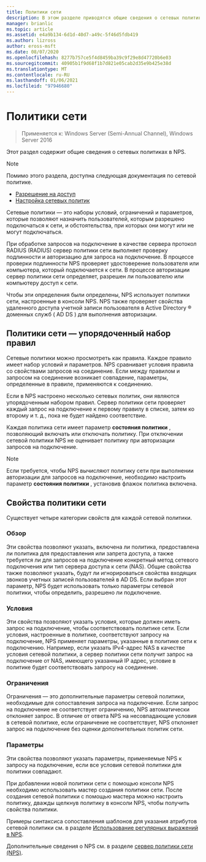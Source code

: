 ```yaml
---
title: Политики сети
description: В этом разделе приводятся общие сведения о сетевых политиках для сервера политики сети в Windows Server 2016, а также ссылки на дополнительные рекомендации по NPS.
manager: brianlic
ms.topic: article
ms.assetid: e4a9b134-6d1d-40d7-a49c-5f46d5fdb419
ms.author: lizross
author: eross-msft
ms.date: 08/07/2020
ms.openlocfilehash: 8277b757ce5f4d8459ba39c9f29e8d47720b6e03
ms.sourcegitcommit: 40905b1f9d68f1b7d821e05cab2d35e9b425e38d
ms.translationtype: MT
ms.contentlocale: ru-RU
ms.lasthandoff: 01/06/2021
ms.locfileid: "97946680"
---
```

# <a name="network-policies"></a>Политики сети

>Применяется к: Windows Server (Semi-Annual Channel), Windows Server 2016

Этот раздел содержит общие сведения о сетевых политиках в NPS.

>[!NOTE]
>Помимо этого раздела, доступна следующая документация по сетевой политике.
> - [Разрешение на доступ](nps-np-access.md)
> - [Настройка сетевых политик](nps-np-configure.md)

Сетевые политики — это наборы условий, ограничений и параметров, которые позволяют назначить пользователей, которым разрешено подключаться к сети, и обстоятельства, при которых они могут или не могут подключаться.

При обработке запросов на подключение в качестве сервера протокол RADIUS (RADIUS) сервер политики сети выполняет проверку подлинности и авторизацию для запроса на подключение. В процессе проверки подлинности NPS проверяет удостоверение пользователя или компьютера, который подключается к сети. В процессе авторизации сервер политики сети определяет, разрешен ли пользователю или компьютеру доступ к сети.

Чтобы эти определения были определены, NPS использует политики сети, настроенные в консоли NPS. NPS также проверяет свойства удаленного доступа учетной записи пользователя в Active Directory &reg; доменных служб \( AD DS \) для выполнения авторизации.

## <a name="network-policies---an-ordered-set-of-rules"></a>Политики сети — упорядоченный набор правил

Сетевые политики можно просмотреть как правила. Каждое правило имеет набор условий и параметров. NPS сравнивает условия правила со свойствами запросов на соединение. Если между правилом и запросом на соединение возникает совпадение, параметры, определенные в правиле, применяются к соединению.

Если в NPS настроено несколько сетевых политик, они являются упорядоченным набором правил. Сервер политики сети проверяет каждый запрос на подключение к первому правилу в списке, затем ко второму и т. д., пока не будет найдено соответствие.

Каждая политика сети имеет параметр **состояния политики** , позволяющий включать или отключать политику. При отключении сетевой политики NPS не оценивает политику при авторизации запросов на подключение.

>[!NOTE]
>Если требуется, чтобы NPS вычисляют политику сети при выполнении авторизации для запросов на подключение, необходимо настроить параметр **состояния политики** , установив флажок политика включена.

## <a name="network-policy-properties"></a>Свойства политики сети

Существует четыре категории свойств для каждой сетевой политики.

### <a name="overview"></a>Обзор

 Эти свойства позволяют указать, включена ли политика, предоставлена ли политика для предоставления или запрета доступа, а также требуется ли для запросов на подключение конкретный метод сетевого подключения или тип сервера доступа к сети (NAS). Общие свойства также позволяют указать, будут ли игнорироваться свойства входящих звонков учетных записей пользователей в AD DS. Если выбран этот параметр, NPS будет использовать только параметры сетевой политики, чтобы определить, разрешено ли подключение.


### <a name="conditions"></a>Условия

 Эти свойства позволяют указать условия, которые должен иметь запрос на подключение, чтобы соответствовать политике сети. Если условия, настроенные в политике, соответствуют запросу на подключение, NPS применяет параметры, указанные в политике сети к подключению. Например, если указать IPv4-адрес NAS в качестве условия сетевой политики, а сервер политики сети получит запрос на подключение от NAS, имеющего указанный IP адрес, условие в политике будет соответствовать запросу на соединение.


### <a name="constraints"></a>Ограничения

 Ограничения — это дополнительные параметры сетевой политики, необходимые для сопоставления запроса на подключение. Если запрос на подключение не соответствует ограничению, NPS автоматически отклоняет запрос. В отличие от ответа NPS на несовпадающие условия в сетевой политике, если ограничение не соответствует, NPS отклоняет запрос на подключение без оценки дополнительных политик сети.

### <a name="settings"></a>Параметры

 Эти свойства позволяют указать параметры, применяемые NPS к запросу на подключение, если все условия сетевой политики для политики совпадают.

При добавлении новой политики сети с помощью консоли NPS необходимо использовать мастер создания политики сети. После создания сетевой политики с помощью мастера можно настроить политику, дважды щелкнув политику в консоли NPS, чтобы получить свойства политики.

Примеры синтаксиса сопоставления шаблонов для указания атрибутов сетевой политики см. в разделе [Использование регулярных выражений в NPS](nps-crp-reg-expressions.md).

Дополнительные сведения о NPS см. в разделе [сервер политики сети (NPS)](nps-top.md).
